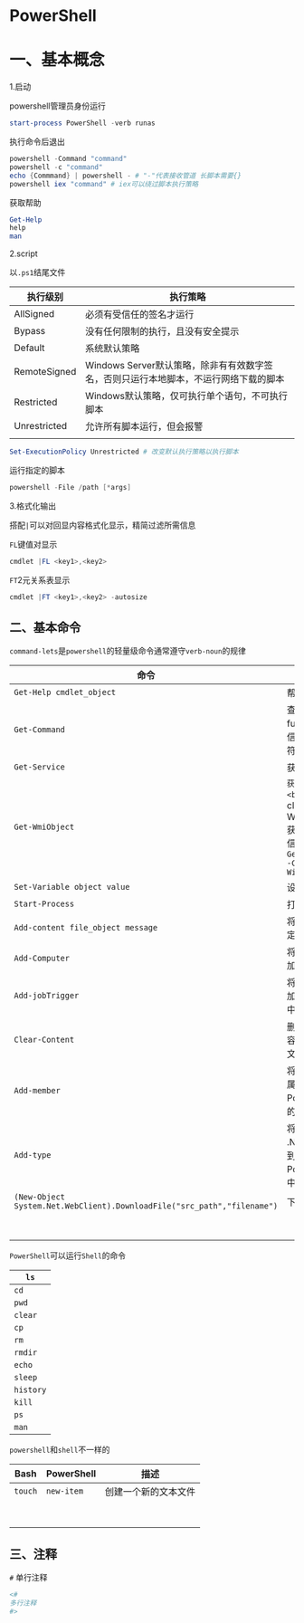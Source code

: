 # PowerShell

# 一、基本概念

1.启动

powershell管理员身份运行

```powershell
start-process PowerShell -verb runas 
```

执行命令后退出

```powershell
powershell -Command "command"
powershell -c "command"
echo {Commmand} | powershell - # "-"代表接收管道 长脚本需要{}
powershell iex "command" # iex可以绕过脚本执行策略
```

获取帮助

```powershell
Get-Help
help
man 
```

2.script

以`.ps1`结尾文件

| 执行级别         | 执行策略                                              |
| ------------ | ------------------------------------------------- |
| AllSigned    | 必须有受信任的签名才运行                                      |
| Bypass       | 没有任何限制的执行，且没有安全提示                                 |
| Default      | 系统默认策略                                            |
| RemoteSigned | Windows Server默认策略，除非有有效数字签名，否则只运行本地脚本，不运行网络下载的脚本 |
| Restricted   | Windows默认策略，仅可执行单个语句，不可执行脚本                       |
| Unrestricted | 允许所有脚本运行，但会报警                                     |
|              |                                                   |

```powershell
Set-ExecutionPolicy Unrestricted # 改变默认执行策略以执行脚本
```

运行指定的脚本

```powershell
powershell -File /path [*args]
```

3.格式化输出

搭配`|`可以对回显内容格式化显示，精简过滤所需信息

`FL`键值对显示

```powershell
cmdlet |FL <key1>,<key2>
```

`FT`2元关系表显示

```powershell
cmdlet |FT <key1>,<key2> -autosize 
```

## 二、基本命令

`command-lets`是`powershell`的轻量级命令通常遵守`verb-noun`的规律

| 命令                                                                      | 说明                                                                                          |
| ----------------------------------------------------------------------- | ------------------------------------------------------------------------------------------- |
| `Get-Help cmdlet_object`                                                | 帮助文档                                                                                        |
| `Get-Command`                                                           | 查看cmdlet、function、alias信息，支持通配符*匹配                                                          |
| `Get-Service`                                                           | 获取服务                                                                                        |
| `Get-WmiObject`                                                         | `获取对象信息<br/>例如<br/>`-class Win32_Product,获取已安装软件信息<br/>`Get-WmiObject -Class Win32_Process` |
| `Set-Variable object value`                                             | 设置变量                                                                                        |
| `Start-Process`                                                         | 打开文件                                                                                        |
| `Add-content file_object message`                                       | 将内容添加到指定的文件                                                                                 |
| `Add-Computer`                                                          | 将本地计算机添加到域或工作组                                                                              |
| `Add-jobTrigger`                                                        | 将作业触发器添加到计划的作业中                                                                             |
| `Clear-Content`                                                         | 删除文件的内容，但不删除该文件。                                                                            |
| `Add-member`                                                            | 将自定义方法或属性添加到PowerShell对象的实例                                                                 |
| `Add-type`                                                              | 将Microsoft .NET框架类添加到Windows PowerShell会话中                                                  |
| `(New-Object System.Net.WebClient).DownloadFile("src_path","filename")` | 下载文件                                                                                        |
|                                                                         |                                                                                             |
|                                                                         |                                                                                             |
|                                                                         |                                                                                             |
|                                                                         |                                                                                             |
|                                                                         |                                                                                             |
|                                                                         |                                                                                             |
|                                                                         |                                                                                             |
|                                                                         |                                                                                             |

`PowerShell`可以运行`Shell`的命令

| `ls`      |
| --------- |
| `cd`      |
| `pwd`     |
| `clear`   |
| `cp`      |
| `rm`      |
| `rmdir`   |
| `echo`    |
| `sleep`   |
| `history` |
| `kill`    |
| `ps`      |
| `man`     |

`powershell`和`shell`不一样的

| Bash    | PowerShell | 描述         |
| ------- | ---------- | ---------- |
| `touch` | `new-item` | 创建一个新的文本文件 |
|         |            |            |
|         |            |            |
|         |            |            |
|         |            |            |
|         |            |            |
|         |            |            |
|         |            |            |
|         |            |            |

## 三、注释

`#`  单行注释

```powershell
<# 
多行注释
#>
```

